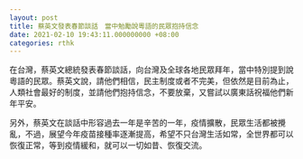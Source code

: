 ```yaml
---
layout: post
title: 蔡英文發表春節談話　當中勉勵說粵語的民眾抱持信念
date: 2021-02-10 19:43:11.000000000 +08:00
categories: rthk
---
```


在台灣，蔡英文總統發表春節談話，向台灣及全球各地民眾拜年，當中特別提到說粵語的民眾。蔡英文說，請他們相信，民主制度或者不完美，但依然是目前為止，人類社會最好的制度，並請他們抱持信念，不要放棄，又嘗試以廣東話祝福他們新年平安。

另外，蔡英文在談話中形容過去一年是辛苦的一年，疫情擴散，民眾生活都被攪亂，不過，展望今年疫苗接種率逐漸提高，希望不只台灣生活如常，全世界都可以恢復正常，等到疫情緩和，就可以一切如昔、恢復交流。
